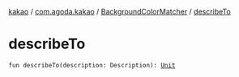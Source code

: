 [kakao](../../index.md) / [com.agoda.kakao](../index.md) / [BackgroundColorMatcher](index.md) / [describeTo](./describe-to.md)

# describeTo

`fun describeTo(description: Description): `[`Unit`](https://kotlinlang.org/api/latest/jvm/stdlib/kotlin/-unit/index.html)